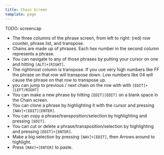 ```yaml
---
title: Chain Screen
template: page
---
```


TODO: screencap

- The three columns of the phrase screen, from left to right: (red) row counter, phrase list, and transpose.
- Chains are made up of phrases. Each hex number in the second column represents a phrase.
- You can navigate to any of those phrases by putting your cursor on one and hitting `[ALT]+[RIGHT]`.
- The rightmost column is transpose. If you use very high numbers like FF the phrase on that row will transpose down. Low numbers like 04 will cause the phrase on that row to transpose up.
- you can jump to previous / next chain on the row with with `[EDIT]+[LEFT/RIGHT]`
- You can make a new phrase by hitting `[EDIT][EDIT]` on a blank space in the Chain screen.
- You can clone a phrase by highlighting it with the cursor and pressing `[NAV]+[EDIT][ENTER]`.
- You can copy a phrase/transposition/selection by highlighting and pressing `[EDIT]`.
- You can cut or delete a phrase/transposition/selection by highlighting and pressing `[EDIT]+[ENTER]`.
- Make a big selection by pressing `[NAV]+[EDIT]`, then Arrows around to highlight.
- Press `[NAV]+[ENTER]` to paste.